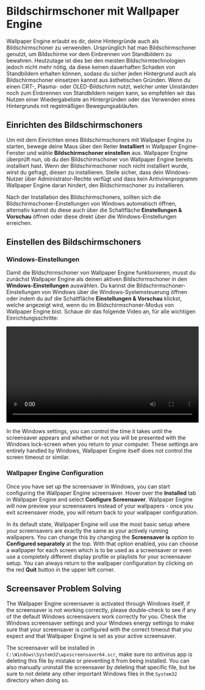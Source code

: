 # Bildschirmschoner mit Wallpaper Engine

Wallpaper Engine erlaubt es dir, deine Hintergründe auch als Bildschirmschoner zu verwenden. Ursprünglich hat man Bildschirmschoner genutzt, um Bildschirme vor dem Einbrennen von Standbildern zu bewahren. Heutzutage ist dies bei den meisten Bildschirmtechnologien jedoch nicht mehr nötig, da diese keinen dauerhaften Schaden von Standbildern erhalten können, sodass du sicher jeden Hintergrund auch als Bildschirmschoner einsetzen kannst aus ästhetischen Gründen. Wenn du einen CRT-, Plasma- oder OLED-Bildschirm nutzt, welcher unter Umständen noch zum Einbrennen von Standbildern neigen kann, so empfehlen wir das Nutzen einer Wiedergabeliste an Hintergründen oder das Verwenden eines Hintergrunds mit regelmäßigen Bewegungsabläufen.

## Einrichten des Bildschirmschoners

Um mit dem Einrichten eines Bildschirmschoners mit Wallpaper Engine zu starten, bewege deine Maus über den Reiter **Installiert** in Wallpaper Engine-Fenster und wähle **Bildschirmschoner einstellen** aus. Wallpaper Engine überprüft nun, ob du den Bildschirmschoner von Wallpaper Engine bereits installiert hast. Wenn der Bildschirmschoner noch nicht installiert wurde, wirst du gefragt, diesen zu installieren. Stelle sicher, dass dein Windows-Nutzer über Administrator-Rechte verfügt und dass kein Antivirenprogramm Wallpaper Engine daran hindert, den Bildschirmschoner zu installieren.

Nach der Installation des Bildschirmschoners, sollten sich die Bildschirmschoner-Einstellungen von Windows automatisch öffnen, alternativ kannst du diese auch über die Schaltfläche **Einstellungen & Vorschau** öffnen oder diese direkt über die Windows-Einstellungen erreichen.

## Einstellen des Bildschirmschoners

### Windows-Einstellungen

Damit die Bildschirmschoner von Wallpaper Engine funktionieren, musst du zunächst Wallpaper Engine als deinen aktiven Bildschirmschoner in den **Windows-Einstellungen** auswählen. Du kannst die Bildschirmschoner-Einstellungen von Windows über die Windows-Systemsteuerung öffnen oder indem du auf die Schaltfläche **Einstellungen & Vorschau** klickst, welche angezeigt wird, wenn du im Bildschirmschoner-Modus von Wallpaper Engine bist. Schaue dir das folgende Video an, für alle wichtigen Einrichtungsschritte:

<video width="100%" controls autoplay loop>
  <source src="/videos/screensaver_setup.mp4" type="video/mp4">
  Dein Browser unterstützt das Video-Tag nicht.
</video>

In the Windows settings, you can control the time it takes until the screensaver appears and whether or not you will be presented with the Windows lock-screen when you return to your computer. These settings are entirely handled by Windows, Wallpaper Engine itself does not control the screen timeout or similar.

### Wallpaper Engine Configuration

Once you have set up the screensaver in Windows, you can start configuring the Wallpaper Engine screensaver. Hover over the **Installed** tab in Wallpaper Engine and select **Configure Screensaver**. Wallpaper Engine will now preview your screensavers instead of your wallpapers - once you exit screensaver mode, you will return back to your wallpaper configuration.

In its default state, Wallpaper Engine will use the most basic setup where your screensavers are exactly the same as your actively running wallpapers. You can change this by changing the **Screensaver is** option to **Configured separately** at the top. With that option enabled, you can choose a wallpaper for each screen which is to be used as a screensaver or even use a completely different display profile or playlists for your screensaver setup. You can always return to the wallpaper configuration by clicking on the red **Quit** button in the upper left corner.

## Screensaver Problem Solving

The Wallpaper Engine screensaver is activated through Windows itself, if the screensaver is not working correctly, please double-check to see if any of the default Windows screensavers work correctly for you. Check the Windows screensaver settings and your Windows energy settings to make sure that your screensaver is configured with the correct timeout that you expect and that Wallpaper Engine is set as your active screensaver.

The screensaver will be installed in `C:\Windows\System32\wpxscreensaver64.scr`, make sure no antivirus app is deleting this file by mistake or preventing it from being installed. You can also manually uninstall the screensaver by deleting that specific file, but be sure to not delete any other important Windows files in the `System32` directory when doing so.